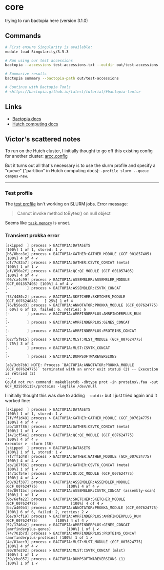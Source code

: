# core

trying to run bactopia here (version 3.1.0)

## Commands

```sh
# First ensure Singularity is available:
module load Singularity/3.5.3

# Run using our test accessions
bactopia --accessions test-accessions.txt --outdir out/test-accessions -profile slurm,singularity --queue campus-new

# Summarize results
bactopia summary --bactopia-path out/test-accessions

# Continue with Bactopia Tools
# <https://bactopia.github.io/latest/tutorial/#bactopia-tools>
```

## Links

- [Bactopia docs](https://bactopia.github.io/)
- [Hutch computing docs](https://sciwiki.fredhutch.org/scicomputing/compute_jobs/)

## Victor's scattered notes

To run on the Hutch cluster, I initially thought to go off this existing config for another cluster: [arcc.config](https://github.com/bactopia/bactopia/blob/master/conf/profiles/arcc.config)

But it turns out all that's necessary is to use the slurm profile and specify a "queue" ("partition" in Hutch computing docs): `-profile slurm --queue campus-new`.

---

### Test profile

The [test profile](https://github.com/bactopia/bactopia/blob/master/conf/profiles/test.config) isn't working on SLURM jobs. Error message:

> Cannot invoke method toBytes() on null object

Seems like [`task.memory`](https://www.nextflow.io/docs/latest/process.html#process-memory) is unset.

### Transient prokka error


```
[skipped  ] process > BACTOPIA:DATASETS                                   [100%] 1 of 1, stored: 1 ✔
[b6/8bcc8e] process > BACTOPIA:GATHER:GATHER_MODULE (GCF_001857405)       [100%] 4 of 4 ✔
[df/7c83a7] process > BACTOPIA:GATHER:CSVTK_CONCAT (meta)                 [100%] 1 of 1 ✔
[ef/850a2f] process > BACTOPIA:QC:QC_MODULE (GCF_001857405)               [100%] 4 of 4 ✔
[96/ca4c99] process > BACTOPIA:ASSEMBLER:ASSEMBLER_MODULE (GCF_001857405) [100%] 4 of 4 ✔
[-        ] process > BACTOPIA:ASSEMBLER:CSVTK_CONCAT                     -
[73/4480c2] process > BACTOPIA:SKETCHER:SKETCHER_MODULE (GCF_007624845)   [ 25%] 1 of 4
[76/b56ed3] process > BACTOPIA:ANNOTATOR:PROKKA_MODULE (GCF_007624775)    [ 60%] 6 of 10, failed: 6, retries: 6
[-        ] process > BACTOPIA:AMRFINDERPLUS:AMRFINDERPLUS_RUN            -
[-        ] process > BACTOPIA:AMRFINDERPLUS:GENES_CONCAT                 -
[-        ] process > BACTOPIA:AMRFINDERPLUS:PROTEINS_CONCAT              -
[62/f5f915] process > BACTOPIA:MLST:MLST_MODULE (GCF_007624775)           [ 75%] 3 of 4
[-        ] process > BACTOPIA:MLST:CSVTK_CONCAT                          -
[-        ] process > BACTOPIA:DUMPSOFTWAREVERSIONS                       -
[a8/3cb7bb] NOTE: Process `BACTOPIA:ANNOTATOR:PROKKA_MODULE (GCF_007624775)` terminated with an error exit status (2) -- Execution is retried (2)
...
Could not run command: makeblastdb -dbtype prot -in proteins\.faa -out GCF_025505115\/proteins -logfile /dev/null
```

I initially thought this was due to adding `--outdir` but I just tried again and it worked fine:

```
[skipped  ] process > BACTOPIA:DATASETS                                               [100%] 1 of 1, stored: 1 ✔
[7f/ff1d48] process > BACTOPIA:GATHER:GATHER_MODULE (GCF_007624775)                   [100%] 4 of 4 ✔
[ab/187f86] process > BACTOPIA:GATHER:CSVTK_CONCAT (meta)                             [100%] 1 of 1 ✔
[14/1cf54e] process > BACTOPIA:QC:QC_MODULE (GCF_007624775)                           [100%] 4 of 4 ✔
executor >  slurm (36)
[skipped  ] process > BACTOPIA:DATASETS                                               [100%] 1 of 1, stored: 1 ✔
[7f/ff1d48] process > BACTOPIA:GATHER:GATHER_MODULE (GCF_007624775)                   [100%] 4 of 4 ✔
[ab/187f86] process > BACTOPIA:GATHER:CSVTK_CONCAT (meta)                             [100%] 1 of 1 ✔
[14/1cf54e] process > BACTOPIA:QC:QC_MODULE (GCF_007624775)                           [100%] 4 of 4 ✔
[d0/92f387] process > BACTOPIA:ASSEMBLER:ASSEMBLER_MODULE (GCF_007624775)             [100%] 4 of 4 ✔
[4e/89f1bc] process > BACTOPIA:ASSEMBLER:CSVTK_CONCAT (assembly-scan)                 [100%] 1 of 1 ✔
[9b/6efa22] process > BACTOPIA:SKETCHER:SKETCHER_MODULE (GCF_007624775)               [100%] 4 of 4 ✔
[bc/a469b3] process > BACTOPIA:ANNOTATOR:PROKKA_MODULE (GCF_007624775)                [100%] 6 of 6, failed: 2, retries: 2 ✔
[6e/97cf19] process > BACTOPIA:AMRFINDERPLUS:AMRFINDERPLUS_RUN (GCF_007624775)        [100%] 4 of 4 ✔
[52/1746a2] process > BACTOPIA:AMRFINDERPLUS:GENES_CONCAT (amrfinderplus-genes)       [100%] 1 of 1 ✔
[74/701b7d] process > BACTOPIA:AMRFINDERPLUS:PROTEINS_CONCAT (amrfinderplus-proteins) [100%] 1 of 1 ✔
[4e/81aec9] process > BACTOPIA:MLST:MLST_MODULE (GCF_007624775)                       [100%] 4 of 4 ✔
[80/8fe292] process > BACTOPIA:MLST:CSVTK_CONCAT (mlst)                               [100%] 1 of 1 ✔
[39/cbe857] process > BACTOPIA:DUMPSOFTWAREVERSIONS (1)                               [100%] 1 of 1 ✔
```
